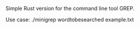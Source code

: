 Simple Rust version for the command line tool GREP.

Use case:
./minigrep wordtobesearched example.txt
